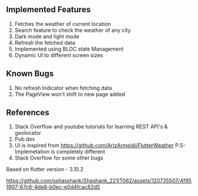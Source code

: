 ## Implemented Features
1. Fetches the weather of current location
2. Search feature to check the weather of any city 
3. Dark mode and light mode
4. Refresh the fetched data
5. Implemented using BLOC state Management 
6. Dynamic UI to different screen sizes

## Known Bugs 
1. No refresh Indicator when fetching data
2. The PageView won't shift to new page added

## References
1. Stack Overflow and youtube tutorials for learning REST API's & geolocator 
2. Pub.dev
3. UI is inspired from https://github.com/ArizArmeidi/FlutterWeather P.S- Implemetation is completely different 
4. Stack Overflow for some other bugs 

Based on flutter version - 3.10.2

https://github.com/sshasshank/Shashank_221IT062/assets/120735507/4f951907-67c6-4de8-b0ec-e0d4fcac82d5

